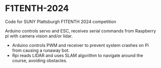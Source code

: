 # F1TENTH-2024
Code for SUNY Plattsburgh F1TENTH 2024 competition

Arduino controls servo and ESC, receives serial commands from Raspberry pi with camera vision and/or lidar.

* Arduino controls PWM and receiver to prevent system crashes on Pi from causing a runaway bot.
* Rpi reads LIDAR and uses SLAM algorithm to navigate around the course, avoiding obstacles.
